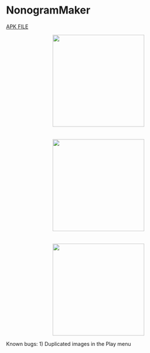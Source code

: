 # NonogramMaker
<a href="https://github.com/danpresil/NonogramMaker/blob/master/app-debug.apk">APK FILE</a><br/>

<p align="center">
  <img src="http://i.imgur.com/sh5ZUkT.gif" width="250"/><br/><br/><br/>
  <img src="http://i.imgur.com/We11Ohy.gif" width="250"/><br/><br/><br/>
  <img src="http://i.imgur.com/TbAftDh.gif" width="250"/>
</p>

Known bugs: 1) Duplicated images in the Play menu
